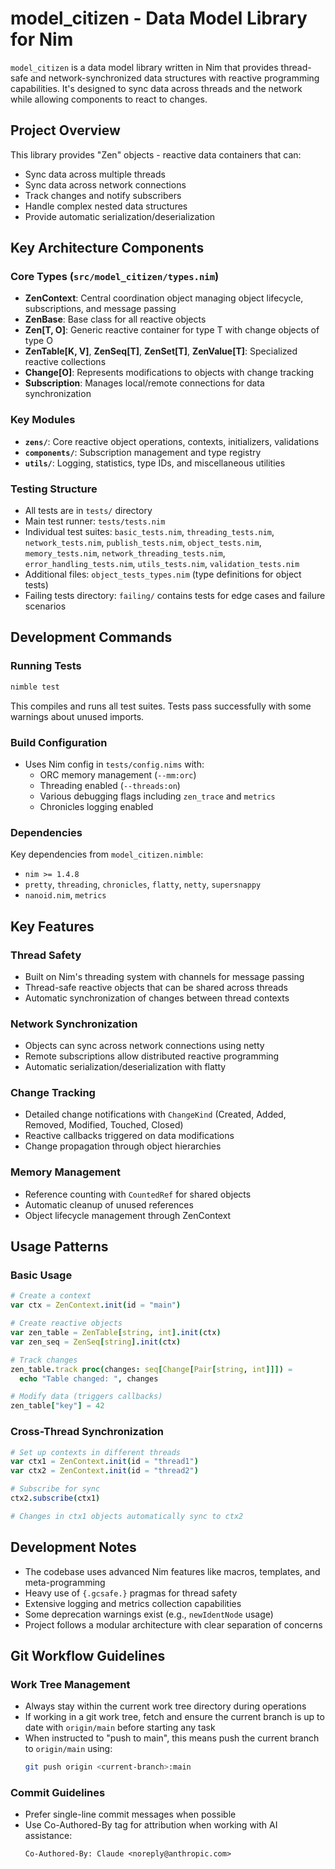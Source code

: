 # model_citizen - Data Model Library for Nim

`model_citizen` is a data model library written in Nim that provides thread-safe and network-synchronized data structures with reactive programming capabilities. It's designed to sync data across threads and the network while allowing components to react to changes.

## Project Overview

This library provides "Zen" objects - reactive data containers that can:
- Sync data across multiple threads
- Sync data across network connections
- Track changes and notify subscribers
- Handle complex nested data structures
- Provide automatic serialization/deserialization

## Key Architecture Components

### Core Types (`src/model_citizen/types.nim`)
- **ZenContext**: Central coordination object managing object lifecycle, subscriptions, and message passing
- **ZenBase**: Base class for all reactive objects
- **Zen[T, O]**: Generic reactive container for type T with change objects of type O
- **ZenTable[K, V]**, **ZenSeq[T]**, **ZenSet[T]**, **ZenValue[T]**: Specialized reactive collections
- **Change[O]**: Represents modifications to objects with change tracking
- **Subscription**: Manages local/remote connections for data synchronization

### Key Modules
- **`zens/`**: Core reactive object operations, contexts, initializers, validations
- **`components/`**: Subscription management and type registry
- **`utils/`**: Logging, statistics, type IDs, and miscellaneous utilities

### Testing Structure
- All tests are in `tests/` directory
- Main test runner: `tests/tests.nim`
- Individual test suites: `basic_tests.nim`, `threading_tests.nim`, `network_tests.nim`, `publish_tests.nim`, `object_tests.nim`, `memory_tests.nim`, `network_threading_tests.nim`, `error_handling_tests.nim`, `utils_tests.nim`, `validation_tests.nim`
- Additional files: `object_tests_types.nim` (type definitions for object tests)
- Failing tests directory: `failing/` contains tests for edge cases and failure scenarios

## Development Commands

### Running Tests
```bash
nimble test
```
This compiles and runs all test suites. Tests pass successfully with some warnings about unused imports.

### Build Configuration
- Uses Nim config in `tests/config.nims` with:
  - ORC memory management (`--mm:orc`)
  - Threading enabled (`--threads:on`)
  - Various debugging flags including `zen_trace` and `metrics`
  - Chronicles logging enabled

### Dependencies
Key dependencies from `model_citizen.nimble`:
- `nim >= 1.4.8`
- `pretty`, `threading`, `chronicles`, `flatty`, `netty`, `supersnappy`
- `nanoid.nim`, `metrics`

## Key Features

### Thread Safety
- Built on Nim's threading system with channels for message passing
- Thread-safe reactive objects that can be shared across threads
- Automatic synchronization of changes between thread contexts

### Network Synchronization
- Objects can sync across network connections using netty
- Remote subscriptions allow distributed reactive programming
- Automatic serialization/deserialization with flatty

### Change Tracking
- Detailed change notifications with `ChangeKind` (Created, Added, Removed, Modified, Touched, Closed)
- Reactive callbacks triggered on data modifications
- Change propagation through object hierarchies

### Memory Management
- Reference counting with `CountedRef` for shared objects
- Automatic cleanup of unused references
- Object lifecycle management through ZenContext

## Usage Patterns

### Basic Usage
```nim
# Create a context
var ctx = ZenContext.init(id = "main")

# Create reactive objects
var zen_table = ZenTable[string, int].init(ctx)
var zen_seq = ZenSeq[string].init(ctx)

# Track changes
zen_table.track proc(changes: seq[Change[Pair[string, int]]]) =
  echo "Table changed: ", changes

# Modify data (triggers callbacks)
zen_table["key"] = 42
```

### Cross-Thread Synchronization
```nim
# Set up contexts in different threads
var ctx1 = ZenContext.init(id = "thread1")
var ctx2 = ZenContext.init(id = "thread2")

# Subscribe for sync
ctx2.subscribe(ctx1)

# Changes in ctx1 objects automatically sync to ctx2
```

## Development Notes

- The codebase uses advanced Nim features like macros, templates, and meta-programming
- Heavy use of `{.gcsafe.}` pragmas for thread safety
- Extensive logging and metrics collection capabilities
- Some deprecation warnings exist (e.g., `newIdentNode` usage)
- Project follows a modular architecture with clear separation of concerns

## Git Workflow Guidelines

### Work Tree Management
- Always stay within the current work tree directory during operations
- If working in a git work tree, fetch and ensure the current branch is up to date with `origin/main` before starting any task
- When instructed to "push to main", this means push the current branch to `origin/main` using:
  ```bash
  git push origin <current-branch>:main
  ```

### Commit Guidelines
- Prefer single-line commit messages when possible
- Use Co-Authored-By tag for attribution when working with AI assistance:
  ```
  Co-Authored-By: Claude <noreply@anthropic.com>
  ```
